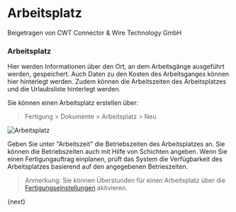 # Arbeitsplatz
<span class="text-muted contributed-by">Beigetragen von CWT Connector & Wire Technology GmbH</span>

### Arbeitsplatz

Hier werden Informationen über den Ort, an dem Arbeitsgänge ausgeführt werden, gespeichert. Auch Daten zu den Kosten des Arbeitsganges können hier hinterlegt werden. Zudem können die Arbeitszeiten des Arbeitsplatzes und die Urlaubsliste hinterlegt werden.

Sie können einen Arbeitsplatz erstellen über:

> Fertigung > Dokumente > Arbeitsplatz > Neu 

<img class="screenshot" alt="Arbeitsplatz" src="/assets/erpnext_docs/assets/img/manufacturing/workstation.png">

Geben Sie unter "Arbeitszeit" die Betriebszeiten des Arbeitsplatzes an. Sie können die Betriebszeiten auch mit Hilfe von Schichten angeben. Wenn Sie einen Fertigungauftrag einplanen, prüft das System die Verfügbarkeit des Arbeitsplatzes basierend auf den angegebenen Betrieszeiten.

> Anmerkung: Sie können Überstunden für einen Arbeitsplatz über die [Fertigungseinstellungen](/docs/user/manual/de/manufacturing/setup/manufacturing-settings.html) aktivieren.

{next}
